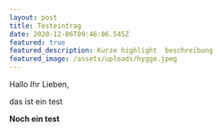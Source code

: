 ```yaml
---
layout: post
title: Testeintrag
date: 2020-12-06T09:46:06.545Z
featured: true
featured_description: Kurze highlight  beschreibung
featured_image: /assets/uploads/hygge.jpeg
---
```

Hallo Ihr Lieben,

das ist ein test

**Noch ein test**